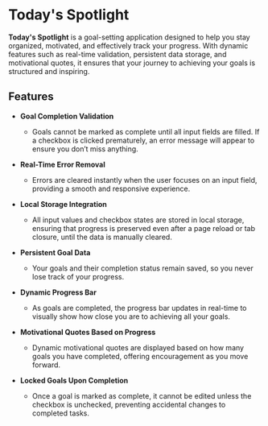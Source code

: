 # Today's Spotlight

**Today's Spotlight** is a goal-setting application designed to help you stay organized, motivated, and effectively track your progress. With dynamic features such as real-time validation, persistent data storage, and motivational quotes, it ensures that your journey to achieving your goals is structured and inspiring.

## Features

- **Goal Completion Validation**
  - Goals cannot be marked as complete until all input fields are filled. If a checkbox is clicked prematurely, an error message will appear to ensure you don’t miss anything.

- **Real-Time Error Removal**
  - Errors are cleared instantly when the user focuses on an input field, providing a smooth and responsive experience.

- **Local Storage Integration**
  - All input values and checkbox states are stored in local storage, ensuring that progress is preserved even after a page reload or tab closure, until the data is manually cleared.

- **Persistent Goal Data**
  - Your goals and their completion status remain saved, so you never lose track of your progress.

- **Dynamic Progress Bar**
  - As goals are completed, the progress bar updates in real-time to visually show how close you are to achieving all your goals.

- **Motivational Quotes Based on Progress**
  - Dynamic motivational quotes are displayed based on how many goals you have completed, offering encouragement as you move forward.

- **Locked Goals Upon Completion**
  - Once a goal is marked as complete, it cannot be edited unless the checkbox is unchecked, preventing accidental changes to completed tasks.



